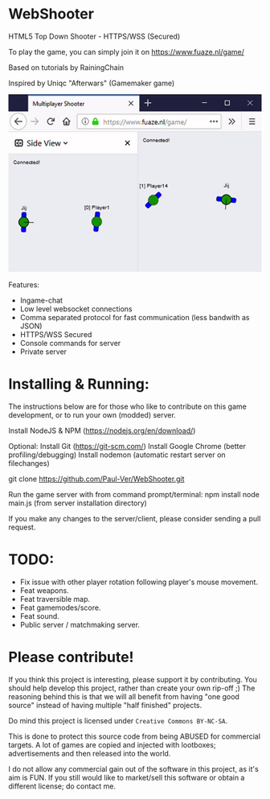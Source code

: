 # WebShooter

HTML5 Top Down Shooter - HTTPS/WSS (Secured)

To play the game, you can simply join it on https://www.fuaze.nl/game/

Based on tutorials by RainingChain

Inspired by Uniqc "Afterwars" (Gamemaker game)

![alt text](https://github.com/Paul-Ver/WebShooter/blob/master/preview.gif "Example screenshot.")

Features:

- Ingame-chat
- Low level websocket connections
- Comma separated protocol for fast communication (less bandwith as JSON)
- HTTPS/WSS Secured
- Console commands for server
- Private server

# Installing & Running:

The instructions below are for those who like to contribute on this game development, or to run your own (modded) server.

Install NodeJS & NPM (https://nodejs.org/en/download/)

Optional:
Install Git (https://git-scm.com/)
Install Google Chrome (better profiling/debugging)
Install nodemon (automatic restart server on filechanges)

git clone https://github.com/Paul-Ver/WebShooter.git

Run the game server with from command prompt/terminal: 
npm install
node main.js (from server installation directory)

If you make any changes to the server/client, please consider sending a pull request.

# TODO:

- Fix issue with other player rotation following player's mouse movement.
- Feat weapons.
- Feat traversible map.
- Feat gamemodes/score.
- Feat sound.
- Public server / matchmaking server.

# Please contribute!

If you think this project is interesting, please support it by contributing.
You should help develop this project, rather than create your own rip-off ;)
The reasoning behind this is that we will all benefit from having "one good source" instead of having multiple "half finished" projects.

Do mind this project is licensed under `Creative Commons BY-NC-SA`.

This is done to protect this source code from being ABUSED for commercial targets. A lot of games are copied and injected with lootboxes; advertisements and then released into the world.

I do not allow any commercial gain out of the software in this project, as it's aim is FUN. If you still would like to market/sell this software or obtain a different license; do contact me.

